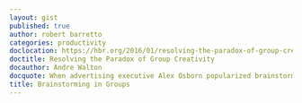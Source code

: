 ```yaml
---
layout: gist
published: true
author: robert barretto
categories: productivity
doclocation: https://hbr.org/2016/01/resolving-the-paradox-of-group-creativity
doctitle: Resolving the Paradox of Group Creativity
docauthor: Andre Walton
docquote: When advertising executive Alex Osborn popularized brainstorming in the 1953 book Applied Imagination, he predicted that it would double the number of ideas that a group of people would generate in response to a problem or challenge. However, it proved not to live up to his expectations. As later research showed, brainstorming actually reduces the number of ideas a group produces when compared with the number of ideas that can be generated by those same individuals on their own.
title: Brainstorming in Groups
---
```

